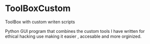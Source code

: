 # ToolBoxCustom
ToolBox with custom writen scripts

Python GUI program that combines the custom tools I have written for ethical hacking use making it easier , accesable and more orginized.
